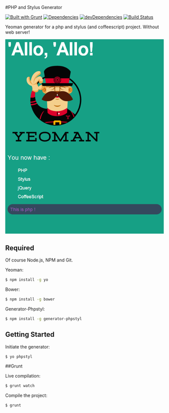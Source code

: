 #PHP and Stylus Generator

[![Built with Grunt](https://cdn.gruntjs.com/builtwith.png)](http://gruntjs.com/)
[![Dependencies](https://david-dm.org/cedced19/generator-phpstyl.png)](https://david-dm.org/cedced19/generator-phpstyl)
[![devDependencies](https://david-dm.org/cedced19/generator-phpstyl/dev-status.png)](https://david-dm.org/cedced19/generator-phpstyl#info=devDependencies)
[![Build Status](https://travis-ci.org/cedced19/generator-phpstyl.svg?branch=master)](https://travis-ci.org/cedced19/generator-phpstyl)

Yeoman generator for a php and stylus (and coffeescript) project.
Without web server!

![demo](https://raw.githubusercontent.com/cedced19/generator-phpstyl/master/demo.png)

## Required

Of course Node.js, NPM and Git.

Yeoman:

```bash
$ npm install -g yo
```

Bower:

```bash
$ npm install -g bower
```

Generator-Phpstyl:

```bash
$ npm install -g generator-phpstyl
```

## Getting Started

Initiate the generator:

```bash
$ yo phpstyl
```

##Grunt

Live compilation:

```bash
$ grunt watch
```

Compile the project:

```bash
$ grunt
```
